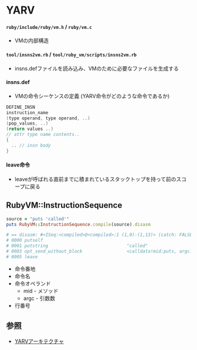 # YARV
#### `ruby/include/ruby/vm.h` / `ruby/vm.c`
- VMの内部構造

#### `tool/insns2vm.rb` / `tool/ruby_vm/scripts/insns2vm.rb`
- insns.defファイルを読み込み、VMのために必要なファイルを生成する

#### insns.def
- VMの命令シーケンスの定義 (YARV命令がどのような命令であるか)

```c
DEFINE_INSN
instruction_name
(type operand, type operand, ..)
(pop_values, ..)
(return values ..)
// attr type name contents..
{
  .. // insn body
}
```

#### leave命令
- leaveが呼ばれる直前までに積まれているスタックトップを持って前のスコープに戻る

## RubyVM::InstructionSequence
```ruby
source = "puts 'called'"
puts RubyVM::InstructionSequence.compile(source).disasm

# == disasm: #<ISeq:<compiled>@<compiled>:1 (1,0)-(1,13)> (catch: FALSE)
# 0000 putself                                                          (   1)[Li]
# 0001 putstring                              "called"
# 0003 opt_send_without_block                 <calldata!mid:puts, argc:1, FCALL|ARGS_SIMPLE>
# 0005 leave
```

- 命令番地
- 命令名
- 命令オペランド
  - mid  - メソッド
  - argc - 引数数
- 行番号

## 参照
- [YARVアーキテクチャ](http://www.atdot.net/yarv/yarvarch.ja.html)
